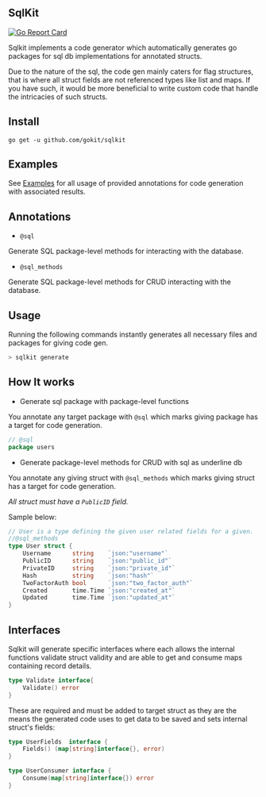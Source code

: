 SqlKit
--------
[![Go Report Card](https://goreportcard.com/badge/github.com/gokit/sqlkit)](https://goreportcard.com/report/github.com/gokit/sqlkit)

Sqlkit implements a code generator which automatically generates go packages for sql db implementations for annotated structs.

Due to the nature of the sql, the code gen mainly caters for flag structures, that is where all struct fields are not 
referenced types like list and maps. If you have such, it would be more beneficial to write custom code that handle the 
intricacies of such structs.

## Install

```
go get -u github.com/gokit/sqlkit
```

## Examples

See [Examples](./example) for all usage of provided annotations for code generation with associated results.

## Annotations

- `@sql`

Generate SQL package-level methods for interacting with the database.

- `@sql_methods`

Generate SQL package-level methods for CRUD interacting with the database.


## Usage

Running the following commands instantly generates all necessary files and packages for giving code gen.

```go
> sqlkit generate
```

## How It works

- Generate sql package with package-level functions

You annotate any target package with `@sql` which marks giving package has a target for code generation. 

```go
// @sql
package users
```


- Generate package-level methods for CRUD with sql as underline db

You annotate any giving struct with `@sql_methods` which marks giving struct has a target for code generation. 

*All struct must have a `PublicID` field.*

Sample below:

```go
// User is a type defining the given user related fields for a given.
//@sql_methods
type User struct {
	Username      string    `json:"username"`
	PublicID      string    `json:"public_id"`
	PrivateID     string    `json:"private_id"`
	Hash          string    `json:"hash"`
	TwoFactorAuth bool      `json:"two_factor_auth"`
	Created       time.Time `json:"created_at"`
	Updated       time.Time `json:"updated_at"`
}
```

## Interfaces

Sqlkit will generate specific interfaces where each allows the internal functions validate struct validity and are able to get and consume maps containing record details.


```go
type Validate interface{
	Validate() error
}
```

These are required and must be added to target struct as 
they are the means the generated code uses to get data to be saved and sets internal struct's fields:

```go
type UserFields  interface {
	Fields() (map[string]interface{}, error)
}

type UserConsumer interface {
	Consume(map[string]interface{}) error
}
```

